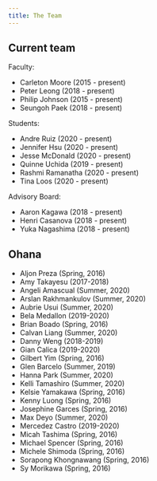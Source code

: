 ```yaml
---
title: The Team
---
```


## Current team

Faculty:

  * Carleton Moore (2015 - present)
  * Peter Leong (2018 - present)
  * Philip Johnson (2015 - present)
  * Seungoh Paek (2018 - present)

Students:

  * Andre Ruiz (2020 - present)
  * Jennifer Hsu  (2020 - present)
  * Jesse McDonald (2020 - present)
  * Quinne Uchida (2019 - present)
  * Rashmi Ramanatha (2020 - present)
  * Tina Loos (2020 - present)

Advisory Board:

  * Aaron Kagawa (2018 - present)
  * Henri Casanova (2018 - present)
  * Yuka Nagashima (2018 - present)

## Ohana

  * Aljon Preza (Spring, 2016)
  * Amy Takayesu (2017-2018)
  * Angeli Amascual (Summer, 2020)
  * Arslan Rakhmankulov (Summer, 2020)
  * Aubrie Usui (Summer, 2020)
  * Bela Medallon (2019-2020)
  * Brian Boado (Spring, 2016)
  * Calvan Liang (Summer, 2020)
  * Danny Weng (2018-2019)
  * Gian Calica (2019-2020)
  * Gilbert Yim (Spring, 2016)
  * Glen Barcelo (Summer, 2019)
  * Hanna Park (Summer, 2020)
  * Kelli Tamashiro (Summer, 2020)
  * Kelsie Yamakawa (Spring, 2016)
  * Kenny Luong (Spring, 2016)
  * Josephine Garces (Spring, 2016)
  * Max Deyo (Summer, 2020)
  * Mercedez Castro (2019-2020)
  * Micah Tashima (Spring, 2016)
  * Michael Spencer (Spring, 2016)
  * Michele Shimoda (Spring, 2016)
  * Sorapong Khongnawang (Spring, 2016)
  * Sy Morikawa (Spring, 2016)


